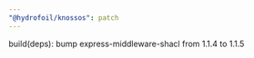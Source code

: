 ```yaml
---
"@hydrofoil/knossos": patch
---
```


build(deps): bump express-middleware-shacl from 1.1.4 to 1.1.5
